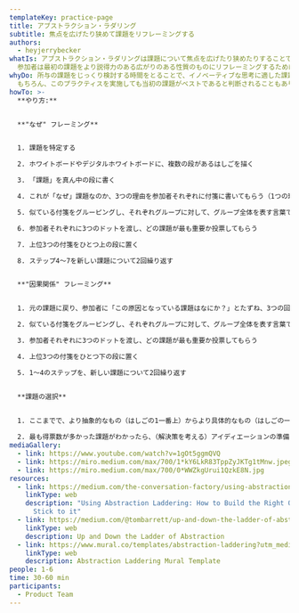 ```yaml
---
templateKey: practice-page
title: アブストラクション・ラダリング
subtitle: 焦点を広げたり狭めて課題をリフレーミングする
authors:
  - heyjerrybecker
whatIs: アブストラクション・ラダリングは課題について焦点を広げたり狭めたりすることで、参加者が課題を再考する方法です。
  参加者は最初の課題をより説得力のある広がりのある性質のものにリフレーミングするために、ブレインストーミングを行い、その課題から生まれた「なぜ（Why）」と「どのように（How）」を探求します。
whyDo: 所与の課題をじっくり検討する時間をとることで、イノベーティブな思考に適した課題にリフレーミングすることができます。
  もちろん、このプラクティスを実施しても当初の課題がベストであると判断されることもあります。しかし、多くの場合、課題は創造的な解決策にいたる間口を広げるように言い換えられたりリフレーミングされ、より多くのアイデアや生まれたり、あなたの解決策の創造性を高めます。
howTo: >-
  **やり方:**


  **"なぜ" フレーミング**


  1. 課題を特定する

  2. ホワイトボードやデジタルホワイトボードに、複数の段があるはしごを描く

  3. 「課題」を真ん中の段に書く

  4. これが「なぜ」課題なのか、3つの理由を参加者それぞれに付箋に書いてもらう（1つの理由に付き1つの付箋を使う）

  5. 似ている付箋をグルーピングし、それぞれグループに対して、グループ全体を表す言葉で言い換えて付箋に書く

  6. 参加者それぞれに3つのドットを渡し、どの課題が最も重要か投票してもらう

  7. 上位3つの付箋をひとつ上の段に置く

  8. ステップ4〜7を新しい課題について2回繰り返す 


  **"因果関係" フレーミング**


  1. 元の課題に戻り、参加者に「この原因となっている課題はなにか？」とたずね、3つの回答を参加者それぞれに付箋に書いてもらう

  2. 似ている付箋をグルーピングし、それぞれグループに対して、グループ全体を表す言葉で言い換えて付箋に書く

  3. 参加者それぞれに3つのドットを渡し、どの課題が最も重要か投票してもらう

  4. 上位3つの付箋をひとつ下の段に置く

  5. 1〜4のステップを、新しい課題について2回繰り返す 


  **課題の選択**
 

  1. ここまでで、より抽象的なもの（はしごの1一番上）からより具体的なもの（はしごの一番下）まで、無数の関連する課題が出てきたことになります。最終投票では、各参加者がどの課題が最も解決する価値があるかを選ぶことで、最もインパクトのある課題を選びます。

  2. 最も得票数が多かった課題がわかったら、（解決策を考える）アイディエーションの準備が整ったことになります！
mediaGallery:
  - link: https://www.youtube.com/watch?v=1gOt5ggmQVQ
  - link: https://miro.medium.com/max/700/1*kY6LkR83TppZyJKTg1tMnw.jpeg
  - link: https://miro.medium.com/max/700/0*WWZkgUrui1QzkE8N.jpg
resources:
  - link: https://medium.com/the-conversation-factory/using-abstraction-laddering-how-to-build-the-right-question-and-stick-to-it-c0efb012248e
    linkType: web
    description: "Using Abstraction Laddering: How to Build the Right Question and
      Stick to it"
  - link: https://medium.com/@tombarrett/up-and-down-the-ladder-of-abstraction-cb73533be751
    linkType: web
    description: Up and Down the Ladder of Abstraction
  - link: https://www.mural.co/templates/abstraction-laddering?utm_medium=paid-search&utm_source=adwords&utm_campaign=201101-Templates_-_Facilitator_Superpowers&utm_adgroup=Templates_-_Business_Model_Canvas&utm_campaign_id=11208697402&utm_content=&utm_adgroupid=110300560016&gclid=Cj0KCQjwmIuDBhDXARIsAFITC_4HvAlkNxU62JIpCkiz435JiymWZJ9JT1958Ym1F6Rd3bSYj21Pv9caAsd0EALw_wcB
    linkType: web
    description: Abstraction Laddering Mural Template
people: 1-6
time: 30-60 min
participants:
  - Product Team
---
```

